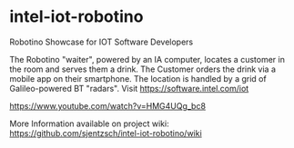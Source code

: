 # intel-iot-robotino
Robotino Showcase for IOT Software Developers

The Robotino "waiter", powered by an IA computer, locates a customer in the room and serves them a drink. The Customer orders the drink via a mobile app on their smartphone. The location is handled by a grid of Galileo-powered BT "radars". Visit https://software.intel.com/iot

https://www.youtube.com/watch?v=HMG4UQg_bc8

More Information available on project wiki:
https://github.com/sjentzsch/intel-iot-robotino/wiki

